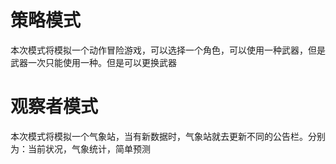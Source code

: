 <h1>策略模式</h1>
<p>本次模式将模拟一个动作冒险游戏，可以选择一个角色，可以使用一种武器，但是武器一次只能使用一种。但是可以更换武器</p>
<h1>观察者模式</h1>
<p>本次模式将模拟一个气象站，当有新数据时，气象站就去更新不同的公告栏。分别为：当前状况，气象统计，简单预测</p>